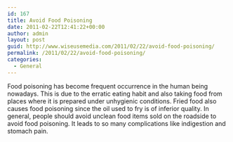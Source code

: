 ```yaml
---
id: 167
title: Avoid Food Poisoning
date: 2011-02-22T12:41:22+00:00
author: admin
layout: post
guid: http://www.wiseusemedia.com/2011/02/22/avoid-food-poisoning/
permalink: /2011/02/22/avoid-food-poisoning/
categories:
  - General
---
```

Food poisoning has become frequent occurrence in the human being nowadays. This is due to the erratic eating habit and also taking food from places where it is prepared under unhygienic conditions. Fried food also causes food poisoning since the oil used to fry is of inferior quality. In general, people should avoid unclean food items sold on the roadside to avoid food poisoning. It leads to so many complications like indigestion and stomach pain.